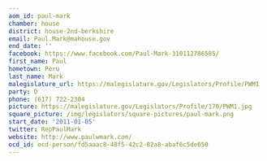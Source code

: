 ```yaml
---
aom_id: paul-mark
chamber: house
district: house-2nd-berkshire
email: Paul.Mark@mahouse.gov
end_date: ''
facebook: https://www.facebook.com/Paul-Mark-310112786585/
first_name: Paul
hometown: Peru
last_name: Mark
malegislature_url: https://malegislature.gov/Legislators/Profile/PWM1
party: D
phone: (617) 722-2304
picture: https://malegislature.gov/Legislators/Profile/170/PWM1.jpg
square_picture: /img/legislators/square-pictures/paul-mark.png
start_date: '2011-01-05'
twitter: RepPaulMark
website: http://www.paulwmark.com/
ocd_id: ocd-person/fd5aaac8-48f5-42c2-82a8-abaf6c5de650
---
```

